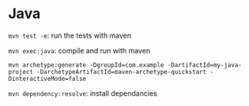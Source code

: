 # Java

`mvn test -e`: run the tests with maven

`mvn exec:java`: compile and run with maven

`mvn archetype:generate -DgroupId=com.example -DartifactId=my-java-project -DarchetypeArtifactId=maven-archetype-quickstart -DinteractiveMode=false`

`mvn dependency:resolve`: install dependancies
